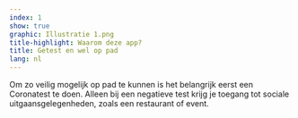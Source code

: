 ```yaml
---
index: 1
show: true
graphic: Illustratie 1.png
title-highlight: Waarom deze app?
title: Getest en wel op pad
lang: nl
---
```


Om zo veilig mogelijk op pad te kunnen is het belangrijk eerst een Coronatest te doen. Alleen bij een negatieve test krijg je toegang tot sociale uitgaansgelegenheden, zoals een restaurant of event.
